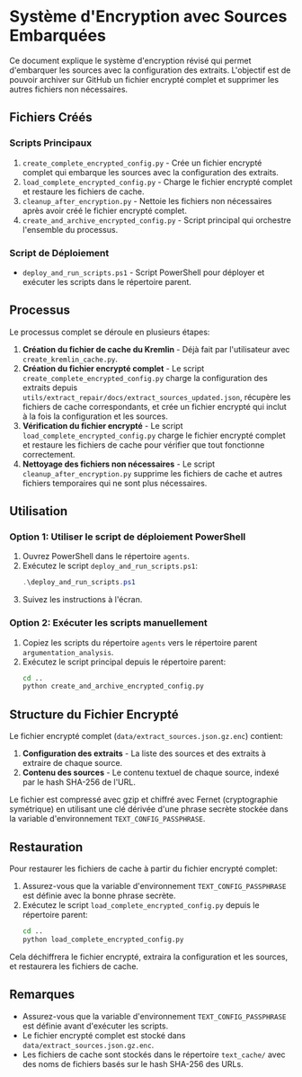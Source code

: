 # Système d'Encryption avec Sources Embarquées

Ce document explique le système d'encryption révisé qui permet d'embarquer les sources avec la configuration des extraits. L'objectif est de pouvoir archiver sur GitHub un fichier encrypté complet et supprimer les autres fichiers non nécessaires.

## Fichiers Créés

### Scripts Principaux

1. `create_complete_encrypted_config.py` - Crée un fichier encrypté complet qui embarque les sources avec la configuration des extraits.
2. `load_complete_encrypted_config.py` - Charge le fichier encrypté complet et restaure les fichiers de cache.
3. `cleanup_after_encryption.py` - Nettoie les fichiers non nécessaires après avoir créé le fichier encrypté complet.
4. `create_and_archive_encrypted_config.py` - Script principal qui orchestre l'ensemble du processus.

### Script de Déploiement

- `deploy_and_run_scripts.ps1` - Script PowerShell pour déployer et exécuter les scripts dans le répertoire parent.

## Processus

Le processus complet se déroule en plusieurs étapes:

1. **Création du fichier de cache du Kremlin** - Déjà fait par l'utilisateur avec `create_kremlin_cache.py`.
2. **Création du fichier encrypté complet** - Le script `create_complete_encrypted_config.py` charge la configuration des extraits depuis `utils/extract_repair/docs/extract_sources_updated.json`, récupère les fichiers de cache correspondants, et crée un fichier encrypté qui inclut à la fois la configuration et les sources.
3. **Vérification du fichier encrypté** - Le script `load_complete_encrypted_config.py` charge le fichier encrypté complet et restaure les fichiers de cache pour vérifier que tout fonctionne correctement.
4. **Nettoyage des fichiers non nécessaires** - Le script `cleanup_after_encryption.py` supprime les fichiers de cache et autres fichiers temporaires qui ne sont plus nécessaires.

## Utilisation

### Option 1: Utiliser le script de déploiement PowerShell

1. Ouvrez PowerShell dans le répertoire `agents`.
2. Exécutez le script `deploy_and_run_scripts.ps1`:
   ```powershell
   .\deploy_and_run_scripts.ps1
   ```
3. Suivez les instructions à l'écran.

### Option 2: Exécuter les scripts manuellement

1. Copiez les scripts du répertoire `agents` vers le répertoire parent `argumentation_analysis`.
2. Exécutez le script principal depuis le répertoire parent:
   ```bash
   cd ..
   python create_and_archive_encrypted_config.py
   ```

## Structure du Fichier Encrypté

Le fichier encrypté complet (`data/extract_sources.json.gz.enc`) contient:

1. **Configuration des extraits** - La liste des sources et des extraits à extraire de chaque source.
2. **Contenu des sources** - Le contenu textuel de chaque source, indexé par le hash SHA-256 de l'URL.

Le fichier est compressé avec gzip et chiffré avec Fernet (cryptographie symétrique) en utilisant une clé dérivée d'une phrase secrète stockée dans la variable d'environnement `TEXT_CONFIG_PASSPHRASE`.

## Restauration

Pour restaurer les fichiers de cache à partir du fichier encrypté complet:

1. Assurez-vous que la variable d'environnement `TEXT_CONFIG_PASSPHRASE` est définie avec la bonne phrase secrète.
2. Exécutez le script `load_complete_encrypted_config.py` depuis le répertoire parent:
   ```bash
   cd ..
   python load_complete_encrypted_config.py
   ```

Cela déchiffrera le fichier encrypté, extraira la configuration et les sources, et restaurera les fichiers de cache.

## Remarques

- Assurez-vous que la variable d'environnement `TEXT_CONFIG_PASSPHRASE` est définie avant d'exécuter les scripts.
- Le fichier encrypté complet est stocké dans `data/extract_sources.json.gz.enc`.
- Les fichiers de cache sont stockés dans le répertoire `text_cache/` avec des noms de fichiers basés sur le hash SHA-256 des URLs.

